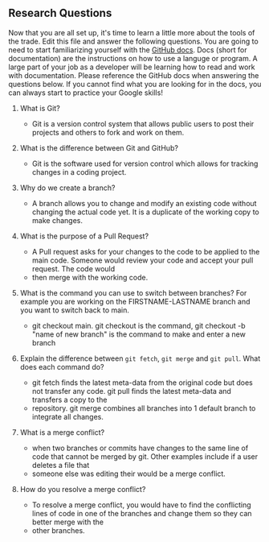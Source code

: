 ## Research Questions 

Now that you are all set up, it's time to learn a little more about the tools of the trade. Edit this file and answer the following questions. You are going to need to start familiarizing yourself with the [GitHub docs](https://docs.github.com/en). Docs (short for documentation) are the instructions on how to use a languge or program. A large part of your job as a developer will be learning how to read and work with documentation. Please reference the GitHub docs when answering the questions below. If you cannot find what you are looking for in the docs, you can always start to practice your Google skills!

1. What is Git?
	- Git is a version control system that allows public users to post their projects and others to fork and work on them.

2. What is the difference between Git and GitHub?
	- Git is the software used for version control which allows for tracking changes in a coding project.
 
3. Why do we create a branch?
	- A branch allows you to change and modify an existing code without changing the actual code yet. It is a duplicate of the working copy to make changes.

4. What is the purpose of a Pull Request?
	- A Pull request asks for your changes to the code to be applied to the main code. Someone would review your code and accept your pull request. The code would
	- then merge with the working code.

5. What is the command you can use to switch between branches? For example you are working on the FIRSTNAME-LASTNAME branch and you want to switch back to main.
	- git checkout main. git checkout is the command, git checkout -b "name of new branch" is the command to make and enter a new branch

6. Explain the difference between `git fetch`, `git merge` and `git pull`. What does each command do?
	- git fetch finds the latest meta-data from the original code but does not transfer any code. git pull finds the latest meta-data and transfers a copy to the 
	- repository. git merge combines all branches into 1 default branch to integrate all changes.

7. What is a merge conflict?
	- when two branches or commits have changes to the same line of code that cannot be merged by git. Other examples include if a user deletes a file that 
	- someone else was editing their would be a merge conflict. 

8. How do you resolve a merge conflict?
	- To resolve a merge conflict, you would have to find the conflicting lines of code in one of the branches and change them so they can better merge with the 
	- other branches. 
